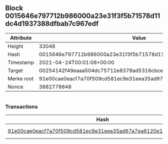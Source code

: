## Block 0015646e797712b986000a23e31f3f5b71578d11dc4d1937388dfbab7c967edf

Attribute | Value
--- | ---
Height | 33048
Hash | 0015646e797712b986000a23e31f3f5b71578d11dc4d1937388dfbab7c967edf
Timestamp | 2021-04-24T00:01:08+00:00
Target | 00254142f49eaaa504dc75712e8378ad5316cbcead634704b3734b6271167cc4
Merke root | 91e00cae0eacf7a70f509cd581ec9e31eea35ad97a7ea6120e14ffc46fc29cf2
Nonce | 3882778848

```

```

### Transactions

Hash | Amount
--- | ---
[91e00cae0eacf7a70f509cd581ec9e31eea35ad97a7ea6120e14ffc46fc29cf2](91e00cae0eacf7a70f509cd581ec9e31eea35ad97a7ea6120e14ffc46fc29cf2.md) | 10.00000000 SKEPTI 
